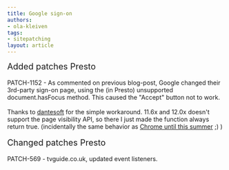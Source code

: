```yaml
---
title: Google sign-on
authors:
- ola-kleiven
tags:
- sitepatching
layout: article
---
```

<span style="font-size: 140%">Added patches Presto</span><br/><br/>PATCH-1152 - As commented on previous blog-post, Google changed their 3rd-party sign-on page, using the (in Presto) unsupported document.hasFocus method. This caused the &quot;Accept&quot; button not to work.<br/><br/>Thanks to <a href="http://my.opera.com/community/forums/topic.dml?id=1745272" target="_blank">dantesoft</a> for the simple workaround. 11.6x and 12.0x doesn&#39;t support the page visibility API, so there I just made the function always return true. (incidentally the same behavior as <a href="https://code.google.com/p/chromium/issues/detail?id=64846" target="_blank">Chrome until this summer</a> ;) )<br/><br/><span style="font-size: 140%">Changed patches Presto</span><br/><br/>PATCH-569 - tvguide.co.uk, updated event listeners.
